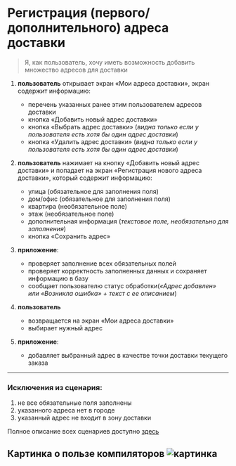 # Регистрация (первого/дополнительного) адреса доставки 
>Я, как пользователь, хочу иметь возможность добавить множество адресов для доставки

1. **пользователь** открывает экран «Мои адреса доставки», экран содержит информацию:
	* перечень указанных ранее этим пользователем адресов доставки
	* кнопка «Добавить новый адрес доставки»
	* кнопка «Выбрать адрес доставки» (*видна только если у пользователя есть хотя бы один адрес доставки*)
	* кнопка «Удалить адрес доставки» (*видна только если у пользователя есть хотя бы один адрес доставки*)


2. **пользователь** нажимает на кнопку «Добавить новый адрес доставки» и попадает на экран «Регистрация нового адреса доставки», который содержит информацию:
	* улица (обязательное для заполнения поля)
	* дом/офис (обязательное для заполнения поля)
	* квартира (необязательное поле)
	* этаж (необязательное поле)
	* дополнительная информация (*текстовое поле, необязательно для заполнения*)
	* кнопка «Сохранить адрес»

3. **приложение**:
	* проверяет заполнение всех обязательных полей
	* проверяет корректность заполненных данных и сохраняет информацию в базу
	* сообщает пользователю статус обработки(*«Адрес добавлен» или «Возникла ошибка» + текст с ее описанием*)

4. **пользователь** 
	* возвращается на экран «Мои адреса доставки»
	* выбирает нужный адрес

5. **приложение**:
	* добавляет выбранный адрес в качестве точки доставки текущего заказа
------------------------- 
### Исключения из сценария:
1. не все обязательные поля заполнены 
2. указанного адреса нет в городе
3. указанный адрес не входит в зону доставки

Полное описание всех сценариев доступно [здесь](https://hulkbusters-factory.atlassian.net/wiki/spaces/PIZZA7/pages/458753)

## Картинка о пользе компиляторов ![картинка](https://engineertips.files.wordpress.com/2019/07/girlfriend-vs-compiler.png?w=640)